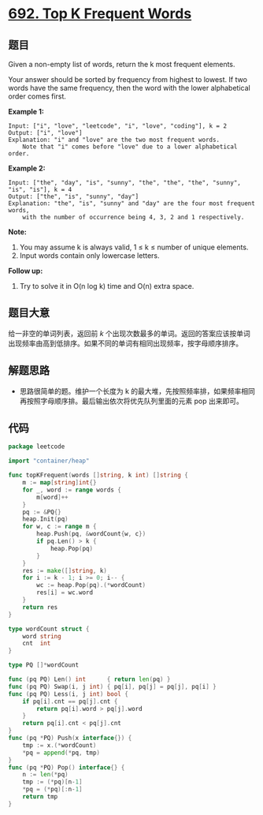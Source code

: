 # [692. Top K Frequent Words](https://leetcode.com/problems/top-k-frequent-words/)


## 题目

Given a non-empty list of words, return the k most frequent elements.

Your answer should be sorted by frequency from highest to lowest. If two words have the same frequency, then the word with the lower alphabetical order comes first.

**Example 1:**

```
Input: ["i", "love", "leetcode", "i", "love", "coding"], k = 2
Output: ["i", "love"]
Explanation: "i" and "love" are the two most frequent words.
    Note that "i" comes before "love" due to a lower alphabetical order.
```

**Example 2:**

```
Input: ["the", "day", "is", "sunny", "the", "the", "the", "sunny", "is", "is"], k = 4
Output: ["the", "is", "sunny", "day"]
Explanation: "the", "is", "sunny" and "day" are the four most frequent words,
    with the number of occurrence being 4, 3, 2 and 1 respectively.
```

**Note:**

1. You may assume k is always valid, 1 ≤ k ≤ number of unique elements.
2. Input words contain only lowercase letters.

**Follow up:**

1. Try to solve it in O(n log k) time and O(n) extra space.

## 题目大意

给一非空的单词列表，返回前 *k* 个出现次数最多的单词。返回的答案应该按单词出现频率由高到低排序。如果不同的单词有相同出现频率，按字母顺序排序。

## 解题思路

- 思路很简单的题。维护一个长度为 k 的最大堆，先按照频率排，如果频率相同再按照字母顺序排。最后输出依次将优先队列里面的元素 pop 出来即可。

## 代码

```go
package leetcode

import "container/heap"

func topKFrequent(words []string, k int) []string {
	m := map[string]int{}
	for _, word := range words {
		m[word]++
	}
	pq := &PQ{}
	heap.Init(pq)
	for w, c := range m {
		heap.Push(pq, &wordCount{w, c})
		if pq.Len() > k {
			heap.Pop(pq)
		}
	}
	res := make([]string, k)
	for i := k - 1; i >= 0; i-- {
		wc := heap.Pop(pq).(*wordCount)
		res[i] = wc.word
	}
	return res
}

type wordCount struct {
	word string
	cnt  int
}

type PQ []*wordCount

func (pq PQ) Len() int      { return len(pq) }
func (pq PQ) Swap(i, j int) { pq[i], pq[j] = pq[j], pq[i] }
func (pq PQ) Less(i, j int) bool {
	if pq[i].cnt == pq[j].cnt {
		return pq[i].word > pq[j].word
	}
	return pq[i].cnt < pq[j].cnt
}
func (pq *PQ) Push(x interface{}) {
	tmp := x.(*wordCount)
	*pq = append(*pq, tmp)
}
func (pq *PQ) Pop() interface{} {
	n := len(*pq)
	tmp := (*pq)[n-1]
	*pq = (*pq)[:n-1]
	return tmp
}
```